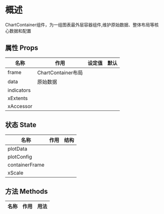 # 概述
ChartContainer组件，为一组图表最外层容器组件,维护原始数据、整体布局等核心数据和配置

## 属性 Props
|名称|作用|设定值|默认|
|--|--|--|--|
|frame|ChartContainer布局|
|data|原始数据|
|indicators|
|xExtents|
|xAccessor|

## 状态 State
|名称|作用|结构|
|--|--|--|
|plotData|
|plotConfig|
|containerFrame|
|xScale|

## 方法 Methods
|名称|作用|用法|
|--|--|--|
